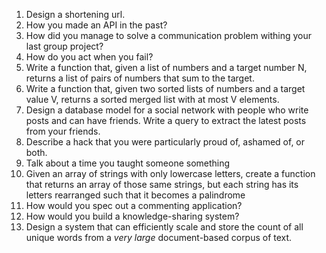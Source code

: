 1. Design a shortening url.
2. How you made an API in the past?
3. How did you manage to solve a communication problem withing your last group project?
4. How do you act when you fail?
5. Write a function that, given a list of numbers and a target number N, returns a list of pairs of numbers that sum to 
the target.
6.  Write a function that, given two sorted lists of numbers and a target value V, returns a sorted merged list with at 
most V elements.
7. Design a database model for a social network with people who write posts and can have friends. Write a query to 
extract the latest posts from your friends.
8. Describe a hack that you were particularly proud of, ashamed of, or both. 
9. Talk about a time you taught someone something  
10. Given an array of strings with only lowercase letters, create a function that returns an array of those same strings,
but each string has its letters rearranged such that it becomes a palindrome
11. How would you spec out a commenting application?
12. How would you build a knowledge-sharing system?  
13. Design a system that can efficiently scale and store the count of all unique words from a *very large* document-based
corpus of text.   
